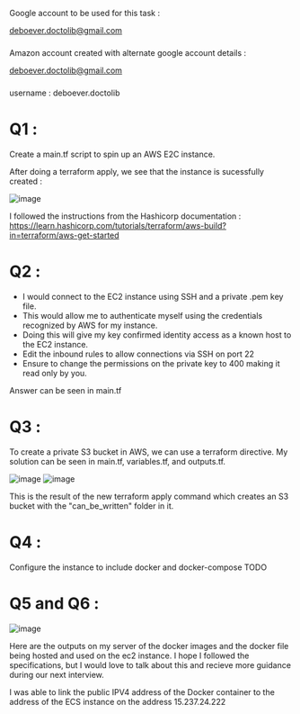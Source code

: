 Google account to be used for this task : 

deboever.doctolib@gmail.com
###

Amazon account created with alternate google account details : 

deboever.doctolib@gmail.com
###

username : deboever.doctolib


# Q1 : 

Create a main.tf script to spin up an AWS E2C instance.

After doing a terraform apply, we see that the instance is sucessfully created : 

![image](https://user-images.githubusercontent.com/16905166/127865952-342a8abe-ce03-477d-85da-e2e63552e380.png)

I followed the instructions from the Hashicorp documentation : 
https://learn.hashicorp.com/tutorials/terraform/aws-build?in=terraform/aws-get-started

# Q2 :

- I would connect to the EC2 instance using SSH and a private .pem key file. 
- This would allow me to authenticate myself using the credentials recognized by AWS for my instance. 
- Doing this will give my key confirmed identity access as a known host to the EC2 instance.  
- Edit the inbound rules to allow connections via SSH on port 22
- Ensure to change the permissions on the private key to 400 making it read only by you.

Answer can be seen in main.tf

# Q3 :

To create a private S3 bucket in AWS, we can use a terraform directive. My solution can be seen in main.tf, variables.tf, and outputs.tf.

![image](https://user-images.githubusercontent.com/16905166/128367069-4db12361-1058-4d3c-afb5-1dfadeb4296f.png)
![image](https://user-images.githubusercontent.com/16905166/128367241-4e1c2c67-d505-4965-b261-bfa5ae4f3d5e.png)


This is the result of the new terraform apply command which creates an S3 bucket with the "can_be_written" folder in it. 

# Q4 : 

Configure the instance to include docker and docker-compose TODO

# Q5 and Q6 : 

![image](https://user-images.githubusercontent.com/16905166/128499017-14d87686-85eb-445a-9ea0-b1446a17bccb.png)

Here are the outputs on my server of the docker images and the docker file being hosted and used on the ec2 instance. 
I hope I followed the specifications, but I would love to talk about this and recieve more guidance during our next interview. 

I was able to link the public IPV4 address of the Docker container to the address of the ECS instance on the address 15.237.24.222


